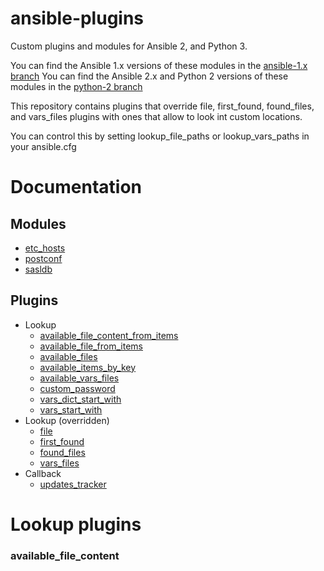 # ansible-plugins

Custom plugins and modules for Ansible 2, and Python 3.

You can find the Ansible 1.x versions of these modules in the [ansible-1.x branch](https://github.com/dlundgren/ansible-plugins/tree/ansible-1.x)
You can find the Ansible 2.x and Python 2 versions of these modules in the [python-2 branch](https://github.com/dlundgren/ansible-plugins/tree/python-2)

This repository contains plugins that override file, first_found, found_files, and vars_files plugins with 
ones that allow to look int custom locations.

You can control this by setting lookup_file_paths or lookup_vars_paths in your ansible.cfg

# Documentation

## Modules

- [etc_hosts](docs/modules/etc_hosts.md)
- [postconf](docs/modules/postconf.md)
- [sasldb](docs/modules/sasldb.md)

## Plugins

- Lookup
  - [available_file_content_from_items](docs/plugins/lookup/available_file_content_from_items.md)
  - [available_file_from_items](docs/plugins/lookup/available_file_from_items.md)
  - [available_files](docs/plugins/lookup/available_files.md)
  - [available_items_by_key](docs/plugins/lookup/available_items_by_key.md)
  - [available_vars_files](docs/plugins/lookup/available_vars_files.md)
  - [custom_password](docs/plugins/lookup/custom_password.md)
  - [vars_dict_start_with](docs/plugins/lookup/vars_dict_start_with.md)
  - [vars_start_with](docs/plugins/lookup/vars_start_with.md)
- Lookup (overridden)
  - [file](docs/plugins/lookup/overridden.md)
  - [first_found](docs/plugins/lookup/overridden.md)
  - [found_files](docs/plugins/lookup/overridden.md)
  - [vars_files](docs/plugins/lookup/overridden.md)
- Callback
  - [updates_tracker](docs/plugins/callback-updates_tracker.md) 

# Lookup plugins

### available_file_content


